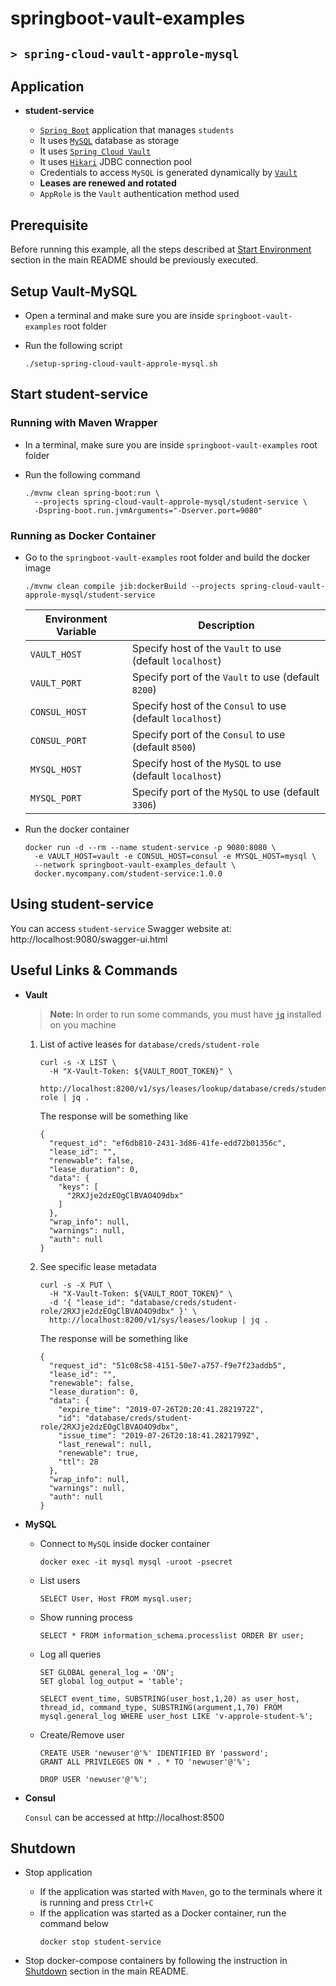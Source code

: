 # springboot-vault-examples
## `> spring-cloud-vault-approle-mysql`

## Application

- **student-service**

  - [`Spring Boot`](https://docs.spring.io/spring-boot/docs/current/reference/htmlsingle/) application that manages `students`
  - It uses [`MySQL`](https://www.mysql.com/) database as storage
  - It uses [`Spring Cloud Vault`](https://cloud.spring.io/spring-cloud-vault/spring-cloud-vault.html)
  - It uses [`Hikari`](https://github.com/brettwooldridge/HikariCP) JDBC connection pool
  - Credentials to access `MySQL` is generated dynamically by [`Vault`](https://www.vaultproject.io)
  - **Leases are renewed and rotated**
  - `AppRole` is the `Vault` authentication method used

## Prerequisite

Before running this example, all the steps described at [Start Environment](https://github.com/ivangfr/springboot-vault-examples#start-environment) section in the main README should be previously executed.

## Setup Vault-MySQL

- Open a terminal and make sure you are inside `springboot-vault-examples` root folder

- Run the following script
  ```
  ./setup-spring-cloud-vault-approle-mysql.sh
  ```

## Start student-service

### Running with Maven Wrapper

- In a terminal, make sure you are inside `springboot-vault-examples` root folder

- Run the following command
  ```
  ./mvnw clean spring-boot:run \
    --projects spring-cloud-vault-approle-mysql/student-service \
    -Dspring-boot.run.jvmArguments="-Dserver.port=9080"
  ```

### Running as Docker Container

- Go to the `springboot-vault-examples` root folder and build the docker image
  ```
  ./mvnw clean compile jib:dockerBuild --projects spring-cloud-vault-approle-mysql/student-service
  ```
  | Environment Variable | Description                                               |
  | -------------------- | --------------------------------------------------------- |
  | `VAULT_HOST`         | Specify host of the `Vault` to use (default `localhost`)  |
  | `VAULT_PORT`         | Specify port of the `Vault` to use (default `8200`)       |
  | `CONSUL_HOST`        | Specify host of the `Consul` to use (default `localhost`) |
  | `CONSUL_PORT`        | Specify port of the `Consul` to use (default `8500`)      |
  | `MYSQL_HOST`         | Specify host of the `MySQL` to use (default `localhost`)  |
  | `MYSQL_PORT`         | Specify port of the `MySQL` to use (default `3306`)       |

- Run the docker container
  ```
  docker run -d --rm --name student-service -p 9080:8080 \
    -e VAULT_HOST=vault -e CONSUL_HOST=consul -e MYSQL_HOST=mysql \
    --network springboot-vault-examples_default \
    docker.mycompany.com/student-service:1.0.0
  ```

## Using student-service

You can access `student-service` Swagger website at: http://localhost:9080/swagger-ui.html

## Useful Links & Commands

- **Vault**

  > **Note:** In order to run some commands, you must have [`jq`](https://stedolan.github.io/jq) installed on you machine

  1. List of active leases for `database/creds/student-role`
     ```
     curl -s -X LIST \
       -H "X-Vault-Token: ${VAULT_ROOT_TOKEN}" \
       http://localhost:8200/v1/sys/leases/lookup/database/creds/student-role | jq .
     ```
     
     The response will be something like
     ```
     {
       "request_id": "ef6db810-2431-3d86-41fe-edd72b01356c",
       "lease_id": "",
       "renewable": false,
       "lease_duration": 0,
       "data": {
         "keys": [
           "2RXJje2dzEOgClBVAO4O9dbx"
         ]
       },
       "wrap_info": null,
       "warnings": null,
       "auth": null
     }
     ```

  1. See specific lease metadata
     ```
     curl -s -X PUT \
       -H "X-Vault-Token: ${VAULT_ROOT_TOKEN}" \
       -d '{ "lease_id": "database/creds/student-role/2RXJje2dzEOgClBVAO4O9dbx" }' \
       http://localhost:8200/v1/sys/leases/lookup | jq .
     ```
     
     The response will be something like
     ```
     {
       "request_id": "51c08c58-4151-50e7-a757-f9e7f23addb5",
       "lease_id": "",
       "renewable": false,
       "lease_duration": 0,
       "data": {
         "expire_time": "2019-07-26T20:20:41.2821972Z",
         "id": "database/creds/student-role/2RXJje2dzEOgClBVAO4O9dbx",
         "issue_time": "2019-07-26T20:18:41.2821799Z",
         "last_renewal": null,
         "renewable": true,
         "ttl": 28
       },
       "wrap_info": null,
       "warnings": null,
       "auth": null
     }
     ```

- **MySQL**

  - Connect to `MySQL` inside docker container
    ```
    docker exec -it mysql mysql -uroot -psecret
    ```

  - List users
    ```
    SELECT User, Host FROM mysql.user;
    ```

  - Show running process
    ```
    SELECT * FROM information_schema.processlist ORDER BY user;
    ```

  - Log all queries
    ```
    SET GLOBAL general_log = 'ON';
    SET global log_output = 'table';
    
    SELECT event_time, SUBSTRING(user_host,1,20) as user_host, thread_id, command_type, SUBSTRING(argument,1,70) FROM mysql.general_log WHERE user_host LIKE 'v-approle-student-%';
    ```

  - Create/Remove user
    ```
    CREATE USER 'newuser'@'%' IDENTIFIED BY 'password';
    GRANT ALL PRIVILEGES ON * . * TO 'newuser'@'%';
    
    DROP USER 'newuser'@'%';
    ```

- **Consul**

  `Consul` can be accessed at http://localhost:8500

## Shutdown

- Stop application
  - If the application was started with `Maven`, go to the terminals where it is running and press `Ctrl+C`
  - If the application was started as a Docker container, run the command below
    ```
    docker stop student-service
    ```
    
- Stop docker-compose containers by following the instruction in [Shutdown](https://github.com/ivangfr/springboot-vault-examples#shutdown) section in the main README.